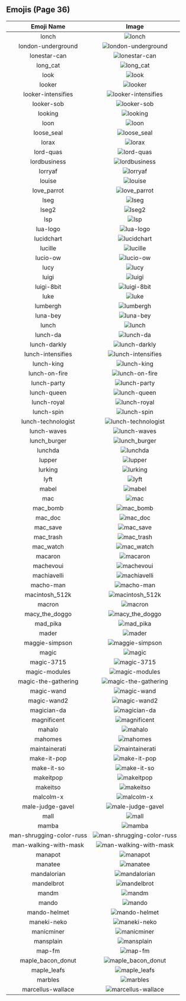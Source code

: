 
  ## Emojis (Page 36)
  |Emoji Name|Image|
  | :-: | :-: |
  |lonch| ![lonch](/output/lonch.png)|
  |london-underground| ![london-underground](/output/london-underground.png)|
  |lonestar-can| ![lonestar-can](/output/lonestar-can.png)|
  |long_cat| ![long_cat](/output/long_cat.png)|
  |look| ![look](/output/look)|
  |looker| ![looker](/output/looker.png)|
  |looker-intensifies| ![looker-intensifies](/output/looker-intensifies.gif)|
  |looker-sob| ![looker-sob](/output/looker-sob.png)|
  |looking| ![looking](/output/looking)|
  |loon| ![loon](/output/loon.png)|
  |loose_seal| ![loose_seal](/output/loose_seal.png)|
  |lorax| ![lorax](/output/lorax.png)|
  |lord-quas| ![lord-quas](/output/lord-quas.gif)|
  |lordbusiness| ![lordbusiness](/output/lordbusiness.png)|
  |lorryaf| ![lorryaf](/output/lorryaf.png)|
  |louise| ![louise](/output/louise.jpg)|
  |love_parrot| ![love_parrot](/output/love_parrot.gif)|
  |lseg| ![lseg](/output/lseg.png)|
  |lseg2| ![lseg2](/output/lseg2.png)|
  |lsp| ![lsp](/output/lsp.gif)|
  |lua-logo| ![lua-logo](/output/lua-logo.png)|
  |lucidchart| ![lucidchart](/output/lucidchart.png)|
  |lucille| ![lucille](/output/lucille.png)|
  |lucio-ow| ![lucio-ow](/output/lucio-ow.png)|
  |lucy| ![lucy](/output/lucy.jpg)|
  |luigi| ![luigi](/output/luigi.png)|
  |luigi-8bit| ![luigi-8bit](/output/luigi-8bit.png)|
  |luke| ![luke](/output/luke.png)|
  |lumbergh| ![lumbergh](/output/lumbergh.jpg)|
  |luna-bey| ![luna-bey](/output/luna-bey.jpg)|
  |lunch| ![lunch](/output/lunch.png)|
  |lunch-da| ![lunch-da](/output/lunch-da.png)|
  |lunch-darkly| ![lunch-darkly](/output/lunch-darkly)|
  |lunch-intensifies| ![lunch-intensifies](/output/lunch-intensifies.gif)|
  |lunch-king| ![lunch-king](/output/lunch-king)|
  |lunch-on-fire| ![lunch-on-fire](/output/lunch-on-fire.gif)|
  |lunch-party| ![lunch-party](/output/lunch-party.gif)|
  |lunch-queen| ![lunch-queen](/output/lunch-queen)|
  |lunch-royal| ![lunch-royal](/output/lunch-royal.png)|
  |lunch-spin| ![lunch-spin](/output/lunch-spin.gif)|
  |lunch-technologist| ![lunch-technologist](/output/lunch-technologist.png)|
  |lunch-waves| ![lunch-waves](/output/lunch-waves.gif)|
  |lunch_burger| ![lunch_burger](/output/lunch_burger.gif)|
  |lunchda| ![lunchda](/output/lunchda)|
  |lupper| ![lupper](/output/lupper)|
  |lurking| ![lurking](/output/lurking.png)|
  |lyft| ![lyft](/output/lyft.png)|
  |mabel| ![mabel](/output/mabel.png)|
  |mac| ![mac](/output/mac.png)|
  |mac_bomb| ![mac_bomb](/output/mac_bomb.png)|
  |mac_doc| ![mac_doc](/output/mac_doc.png)|
  |mac_save| ![mac_save](/output/mac_save.png)|
  |mac_trash| ![mac_trash](/output/mac_trash.png)|
  |mac_watch| ![mac_watch](/output/mac_watch.png)|
  |macaron| ![macaron](/output/macaron.jpg)|
  |machevoui| ![machevoui](/output/machevoui.png)|
  |machiavelli| ![machiavelli](/output/machiavelli.jpg)|
  |macho-man| ![macho-man](/output/macho-man.gif)|
  |macintosh_512k| ![macintosh_512k](/output/macintosh_512k.png)|
  |macron| ![macron](/output/macron.png)|
  |macy_the_doggo| ![macy_the_doggo](/output/macy_the_doggo.png)|
  |mad_pika| ![mad_pika](/output/mad_pika.png)|
  |mader| ![mader](/output/mader.jpg)|
  |maggie-simpson| ![maggie-simpson](/output/maggie-simpson.png)|
  |magic| ![magic](/output/magic.gif)|
  |magic-3715| ![magic-3715](/output/magic-3715.gif)|
  |magic-modules| ![magic-modules](/output/magic-modules.png)|
  |magic-the-gathering| ![magic-the-gathering](/output/magic-the-gathering.jpg)|
  |magic-wand| ![magic-wand](/output/magic-wand.png)|
  |magic-wand2| ![magic-wand2](/output/magic-wand2.png)|
  |magician-da| ![magician-da](/output/magician-da)|
  |magnificent| ![magnificent](/output/magnificent.png)|
  |mahalo| ![mahalo](/output/mahalo)|
  |mahomes| ![mahomes](/output/mahomes.png)|
  |maintainerati| ![maintainerati](/output/maintainerati.jpg)|
  |make-it-pop| ![make-it-pop](/output/make-it-pop.png)|
  |make-it-so| ![make-it-so](/output/make-it-so.gif)|
  |makeitpop| ![makeitpop](/output/makeitpop.png)|
  |makeitso| ![makeitso](/output/makeitso.jpg)|
  |malcolm-x| ![malcolm-x](/output/malcolm-x.png)|
  |male-judge-gavel| ![male-judge-gavel](/output/male-judge-gavel.png)|
  |mall| ![mall](/output/mall)|
  |mamba| ![mamba](/output/mamba.png)|
  |man-shrugging-color-russ| ![man-shrugging-color-russ](/output/man-shrugging-color-russ.png)|
  |man-walking-with-mask| ![man-walking-with-mask](/output/man-walking-with-mask.png)|
  |manapot| ![manapot](/output/manapot.jpg)|
  |manatee| ![manatee](/output/manatee.png)|
  |mandalorian| ![mandalorian](/output/mandalorian.jpg)|
  |mandelbrot| ![mandelbrot](/output/mandelbrot.jpg)|
  |mandm| ![mandm](/output/mandm.png)|
  |mando| ![mando](/output/mando.jpg)|
  |mando-helmet| ![mando-helmet](/output/mando-helmet.png)|
  |maneki-neko| ![maneki-neko](/output/maneki-neko.png)|
  |manicminer| ![manicminer](/output/manicminer.png)|
  |mansplain| ![mansplain](/output/mansplain.jpg)|
  |map-fm| ![map-fm](/output/map-fm.png)|
  |maple_bacon_donut| ![maple_bacon_donut](/output/maple_bacon_donut.jpg)|
  |maple_leafs| ![maple_leafs](/output/maple_leafs.png)|
  |marbles| ![marbles](/output/marbles.png)|
  |marcellus-wallace| ![marcellus-wallace](/output/marcellus-wallace.jpg)|
  